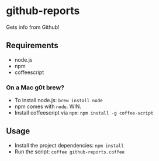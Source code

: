 # github-reports

Gets info from Github!

## Requirements

 * node.js
 * npm
 * coffeescript

### On a Mac g0t brew?

 * To install node.js: `brew install node`
 * npm comes with `node`. WIN.
 * Install coffeescript via `npm`: `npm install -g coffee-script`

## Usage

 * Install the project dependencies: `npm install`
 * Run the script: `coffee github-reports.coffee`
